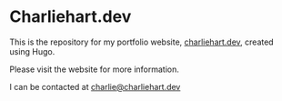 # Charliehart.dev

This is the repository for my portfolio website, [charliehart.dev](https://charliehart.dev), created using Hugo.

Please visit the website for more information.

I can be contacted at charlie@charliehart.dev
